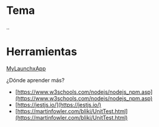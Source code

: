 # Tema

..

# Herramientas

[MyLaunchxApp](https://github.com/LaunchX-InnovaccionVirtual/MissionNodeJS/blob/main/semanas/semana_3/1_proyectos.md)

¿Dónde aprender más?

* [https://www.w3schools.com/nodejs/nodejs_npm.asp](https://www.w3schools.com/nodejs/nodejs_npm.asp)
* [https://jestjs.io/](https://jestjs.io/)
* [https://martinfowler.com/bliki/UnitTest.html](https://martinfowler.com/bliki/UnitTest.html)
